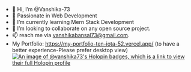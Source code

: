 - 👋 Hi, I’m @Vanshika-73
- 👀 Passionate in Web Development
- 🌱 I’m currently learning Mern Stack Development
- 💞️ I’m looking to collaborate on any open source project.
- 📫 reach me via vanshikabansal73@gmail.com.
- My Portfolio: https://my-portfolio-ten-iota-52.vercel.app/ (to have a better experience-Please prefer desktop view)
[![An image of @vanshika73's Holopin badges, which is a link to view their full Holopin profile](https://holopin.me/vanshika73)](https://holopin.io/@vanshika73)
<!---
Vanshika-73/Vanshika-73 is a ✨ special ✨ repository because its `README.md` (this file) appears on your GitHub profile.
You can click the Preview link to take a look at your changes.
--->
